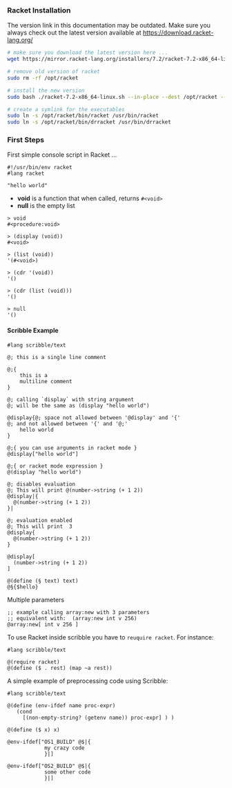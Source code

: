 
### Racket Installation

The version link in this documentation may be outdated. 
Make sure you always check out the latest version available at https://download.racket-lang.org/

```bash
# make sure you download the latest version here ...
wget https://mirror.racket-lang.org/installers/7.2/racket-7.2-x86_64-linux.sh

# remove old version of racket
sudo rm -rf /opt/racket

# install the new version
sudo bash ./racket-7.2-x86_64-linux.sh --in-place --dest /opt/racket --create-dir

# create a symlink for the executables
sudo ln -s /opt/racket/bin/racket /usr/bin/racket
sudo ln -s /opt/racket/bin/drracket /usr/bin/drracket

```
### First Steps

First simple console script in Racket ...

```racket
#!/usr/bin/env racket
#lang racket

"hello world"

```

* **void** is a function that when called, returns `#<void>`
* **null** is the empty list

```
> void
#<procedure:void>

> (display (void))
#<void>

> (list (void))
'(#<void>)

> (cdr '(void))
'()

> (cdr (list (void)))
'()

> null
'()

```

#### Scribble Example

```racket
#lang scribble/text

@; this is a single line comment

@;{
    this is a
    multiline comment
}

@; calling `display` with string argument
@; will be the same as (display "hello world")

@display{@; space not allowed between '@display' and '{'
@; and not allowed between '{' and '@;'
    hello world
}

@;{ you can use arguments in racket mode }
@display["hello world"] 

@;{ or racket mode expression }
@(display "hello world") 

@; disables evaluation
@; This will print @(number->string (+ 1 2))
@display|{
  @(number->string (+ 1 2))
}|
```


```racket
@; evaluation enabled
@; This will print  3
@display{
  @(number->string (+ 1 2))
}

@display[
  (number->string (+ 1 2))
]

@(define (§ text) text)
@§{$hello}
```

Multiple parameters 

```racket
;; example calling array:new with 3 parameters
;; equivalent with:  (array:new int v 256)
@array:new[ int v 256 ]
```

To use Racket inside scribble you have to `reuquire racket`. For instance:

```racket
#lang scribble/text

@(require racket)
@(define ($ . rest) (map ~a rest))
```

A simple example of preprocessing code using Scribble:

```racket
#lang scribble/text

@(define (env-ifdef name proc-expr)
   (cond
     [(non-empty-string? (getenv name)) proc-expr] ) )

@(define ($ x) x)

@env-ifdef["OS1_BUILD" @$|{
            my crazy code
            }|]

@env-ifdef["OS2_BUILD" @$|{
            some other code
            }|]

```
